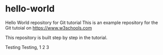 # hello-world
Hello World repository for Git tutorial
This is an example repository for the Git tutoial on https://www.w3schools.com

This repository is built step by step in the tutorial.

Testing Testing, 1 2 3
